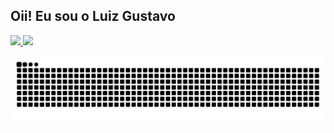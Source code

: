 ## Oii! Eu sou o Luiz Gustavo
<div>
  <a href="https://github.com/Luizz7">
  <img height="180em" src="https://github-readme-stats.vercel.app/api?username=Luizz7&show_icons=true&theme=midnight-purple&include_all_commits=true&count_private=true"/>
  <img height="180em" src="https://github-readme-stats.vercel.app/api/top-langs/?username=Luizz7&layout=compact&langs_count=16&theme=dark"/>
<div>
   
   
   ![Snake animation](https://github.com/Luizz7/Luizz7/blob/output/github-contribution-grid-snake.svg)
 

